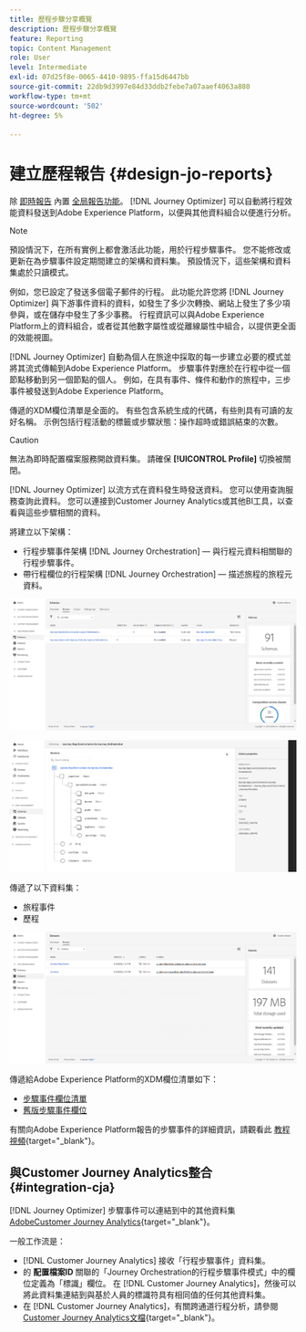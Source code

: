 ```yaml
---
title: 歷程步驟分享概覽
description: 歷程步驟分享概覽
feature: Reporting
topic: Content Management
role: User
level: Intermediate
exl-id: 07d25f8e-0065-4410-9895-ffa15d6447bb
source-git-commit: 22db9d3997e84d33ddb2febe7a07aaef4063a880
workflow-type: tm+mt
source-wordcount: '502'
ht-degree: 5%

---
```


# 建立歷程報告 {#design-jo-reports}

除 [即時報告](live-report.md) 內置 [全局報告功能](global-report.md)。 [!DNL Journey Optimizer] 可以自動將行程效能資料發送到Adobe Experience Platform，以便與其他資料組合以便進行分析。

>[!NOTE]
>
>預設情況下，在所有實例上都會激活此功能，用於行程步驟事件。 您不能修改或更新在為步驟事件設定期間建立的架構和資料集。 預設情況下，這些架構和資料集處於只讀模式。

例如，您已設定了發送多個電子郵件的行程。 此功能允許您將 [!DNL Journey Optimizer] 與下游事件資料的資料，如發生了多少次轉換、網站上發生了多少項參與，或在儲存中發生了多少事務。 行程資訊可以與Adobe Experience Platform上的資料組合，或者從其他數字屬性或從離線屬性中組合，以提供更全面的效能視圖。

[!DNL Journey Optimizer] 自動為個人在旅途中採取的每一步建立必要的模式並將其流式傳輸到Adobe Experience Platform。 步驟事件對應於在行程中從一個節點移動到另一個節點的個人。 例如，在具有事件、條件和動作的旅程中，三步事件被發送到Adobe Experience Platform。

傳遞的XDM欄位清單是全面的。 有些包含系統生成的代碼，有些則具有可讀的友好名稱。 示例包括行程活動的標籤或步驟狀態：操作超時或錯誤結束的次數。

>[!CAUTION]
>
>無法為即時配置檔案服務開啟資料集。 請確保 **[!UICONTROL Profile]** 切換被關閉。

[!DNL Journey Optimizer] 以流方式在資料發生時發送資料。 您可以使用查詢服務查詢此資料。 您可以連接到Customer Journey Analytics或其他BI工具，以查看與這些步驟相關的資料。

將建立以下架構：

* 行程步驟事件架構 [!DNL Journey Orchestration]  — 與行程元資料相關聯的行程步驟事件。
* 帶行程欄位的行程架構 [!DNL Journey Orchestration]  — 描述旅程的旅程元資料。

![](assets/sharing1.png)

![](assets/sharing2.png)

傳遞了以下資料集：

* 旅程事件
* 歷程

![](assets/sharing3.png)

傳遞給Adobe Experience Platform的XDM欄位清單如下：

* [步驟事件欄位清單](../reports/sharing-field-list.md)
* [舊版步驟事件欄位](../reports/sharing-legacy-fields.md)

有關向Adobe Experience Platform報告的步驟事件的詳細資訊，請觀看此 [教程視頻](https://experienceleague.adobe.com/docs/journey-orchestration-learn/tutorials/reporting-step-events-to-adobe-experience-platform.html){target=&quot;_blank&quot;}。

## 與Customer Journey Analytics整合 {#integration-cja}

[!DNL Journey Optimizer] 步驟事件可以連結到中的其他資料集 [AdobeCustomer Journey Analytics](https://experienceleague.adobe.com/docs/analytics-platform/using/cja-overview/cja-overview.html?lang=zh-Hant){target=&quot;_blank&quot;}。

一般工作流是：

* [!DNL Customer Journey Analytics] 接收「行程步驟事件」資料集。
* 的 **配置檔案ID** 關聯的「Journey Orchestration的行程步驟事件模式」中的欄位定義為「標識」欄位。 在 [!DNL Customer Journey Analytics]，然後可以將此資料集連結到與基於人員的標識符具有相同值的任何其他資料集。
* 在 [!DNL Customer Journey Analytics]，有關跨通道行程分析，請參閱 [Customer Journey Analytics文檔](https://experienceleague.adobe.com/docs/analytics-platform/using/cja-usecases/cross-channel.html){target=&quot;_blank&quot;}。

